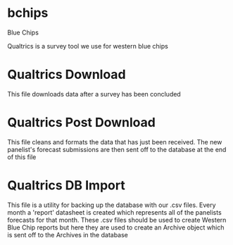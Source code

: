 # bchips
Blue Chips

Qualtrics is a survey tool we use for western blue chips


# Qualtrics Download
This file downloads data after a survey has been concluded


# Qualtrics Post Download
This file cleans and formats the data that has just been received. The new panelist's forecast submissions 
are then sent off to the database at the end of this file

# Qualtrics DB Import
This file is a utility for backing up the database with our .csv files. Every month a 'report' datasheet is created which represents
all of the panelists forecasts for that month. These .csv files should be used to create Western Blue Chip reports but here they are
used to create an Archive object which is sent off to the Archives in the database
